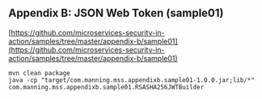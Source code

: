 ## Appendix B: JSON Web Token (sample01)

[https://github.com/microservices-security-in-action/samples/tree/master/appendix-b/sample01](https://github.com/microservices-security-in-action/samples/tree/master/appendix-b/sample01)

```
mvn clean package
java -cp "target/com.manning.mss.appendixb.sample01-1.0.0.jar;lib/*"  com.manning.mss.appendixb.sample01.RSASHA256JWTBuilder
```